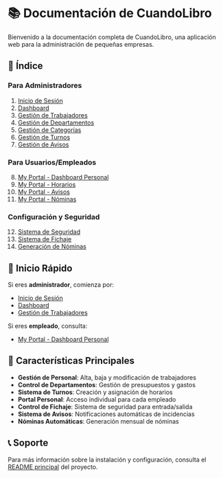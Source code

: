 # 📚 Documentación de CuandoLibro

Bienvenido a la documentación completa de CuandoLibro, una aplicación web para la administración de pequeñas empresas.

## 📖 Índice

### Para Administradores
1. [Inicio de Sesión](./01-inicio-sesion.md)
2. [Dashboard](./02-dashboard.md)
3. [Gestión de Trabajadores](./03-trabajadores.md)
4. [Gestión de Departamentos](./04-departamentos.md)
5. [Gestión de Categorías](./05-categorias.md)
6. [Gestión de Turnos](./06-turnos.md)
7. [Gestión de Avisos](./07-avisos.md)

### Para Usuarios/Empleados
8. [My Portal - Dashboard Personal](./08-my-portal.md)
9. [My Portal - Horarios](./09-my-portal-horarios.md)
10. [My Portal - Avisos](./10-my-portal-avisos.md)
11. [My Portal - Nóminas](./11-my-portal-nominas.md)

### Configuración y Seguridad
12. [Sistema de Seguridad](./12-seguridad.md)
13. [Sistema de Fichaje](./13-fichaje.md)
14. [Generación de Nóminas](./14-nominas.md)

## 🚀 Inicio Rápido

Si eres **administrador**, comienza por:
- [Inicio de Sesión](./01-inicio-sesion.md)
- [Dashboard](./02-dashboard.md)
- [Gestión de Trabajadores](./03-trabajadores.md)

Si eres **empleado**, consulta:
- [My Portal - Dashboard Personal](./08-my-portal.md)

## 🎯 Características Principales

- **Gestión de Personal**: Alta, baja y modificación de trabajadores
- **Control de Departamentos**: Gestión de presupuestos y gastos
- **Sistema de Turnos**: Creación y asignación de horarios
- **Portal Personal**: Acceso individual para cada empleado
- **Control de Fichaje**: Sistema de seguridad para entrada/salida
- **Sistema de Avisos**: Notificaciones automáticas de incidencias
- **Nóminas Automáticas**: Generación mensual de nóminas

## 📞 Soporte

Para más información sobre la instalación y configuración, consulta el [README principal](../README.md) del proyecto.
